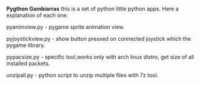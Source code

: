 __Pygthon Gambiarras__
this is a set of python little python apps. Here a explanation of each one:

pyanimview.py - pygame sprite animation view.

pyjoystickview.py - show button pressed on connected joystick which the pygame library.

pypacsize.py - specific tool,works only with arch linux distro, get size of all installed packets.

unzipall.py - python script to unzip multiple files with 7z tool.
